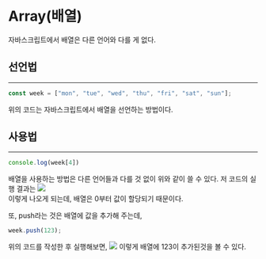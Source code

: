 # Array(배열)

자바스크립트에서 배열은 다른 언어와 다를 게 없다.
 ## 선언법
 ---- 
```javascript
const week = ["mon", "tue", "wed", "thu", "fri", "sat", "sun"];
```
위의 코드는 자바스크립트에서 배열을 선언하는 방법이다.


## 사용법
---
```javascript
console.log(week[4])
```

배열을 사용하는 방법은 다른 언어들과 다를 것 없이 위와 같이 쓸 수 있다. 저 코드의 실행 결과는 
![](https://media.discordapp.net/attachments/1019884911802454016/1082918476496240680/image.png?width=176&height=65)  
이렇게 나오게 되는데, 배열은 0부터 값이 할당되기 때문이다.

또, push라는 것은 배열에 값을 추가해 주는데,
```javascript
week.push(123);
```
위의 코드를 작성한 후 실행해보면, 
![](https://cdn.discordapp.com/attachments/1019884911802454016/1082919704361975849/image.png)
이렇게 배열에 123이 추가된것을 볼 수 있다. 